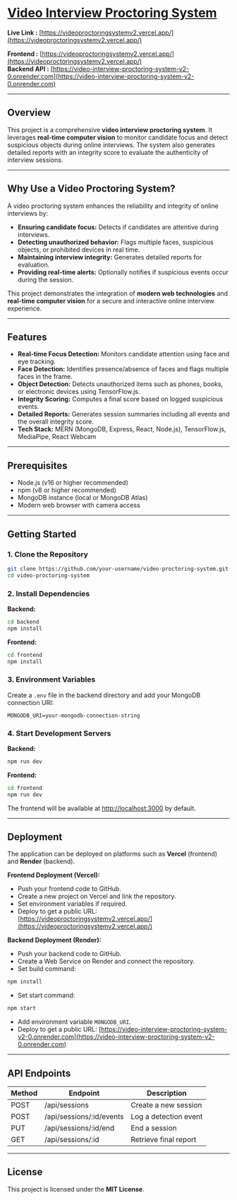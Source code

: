 # [Video Interview Proctoring System](https://videoproctoringsystemv2.vercel.app/)

**Live Link :** [https://videoproctoringsystemv2.vercel.app/](https://videoproctoringsystemv2.vercel.app/)

**Frontend :** [https://videoproctoringsystemv2.vercel.app/](https://videoproctoringsystemv2.vercel.app/)  
**Backend API :** [https://video-interview-proctoring-system-v2-0.onrender.com](https://video-interview-proctoring-system-v2-0.onrender.com)

---

## Overview

This project is a comprehensive **video interview proctoring system**. It leverages **real-time computer vision** to monitor candidate focus and detect suspicious objects during online interviews. The system also generates detailed reports with an integrity score to evaluate the authenticity of interview sessions.

---

## Why Use a Video Proctoring System?

A video proctoring system enhances the reliability and integrity of online interviews by:

* **Ensuring candidate focus:** Detects if candidates are attentive during interviews.
* **Detecting unauthorized behavior:** Flags multiple faces, suspicious objects, or prohibited devices in real time.
* **Maintaining interview integrity:** Generates detailed reports for evaluation.
* **Providing real-time alerts:** Optionally notifies if suspicious events occur during the session.

This project demonstrates the integration of **modern web technologies** and **real-time computer vision** for a secure and interactive online interview experience.

---

## Features

* **Real-time Focus Detection:** Monitors candidate attention using face and eye tracking.
* **Face Detection:** Identifies presence/absence of faces and flags multiple faces in the frame.
* **Object Detection:** Detects unauthorized items such as phones, books, or electronic devices using TensorFlow.js.
* **Integrity Scoring:** Computes a final score based on logged suspicious events.
* **Detailed Reports:** Generates session summaries including all events and the overall integrity score.
* **Tech Stack:** MERN (MongoDB, Express, React, Node.js), TensorFlow.js, MediaPipe, React Webcam

---

## Prerequisites

* Node.js (v16 or higher recommended)
* npm (v8 or higher recommended)
* MongoDB instance (local or MongoDB Atlas)
* Modern web browser with camera access

---

## Getting Started

### 1. Clone the Repository

```bash
git clone https://github.com/your-username/video-proctoring-system.git
cd video-proctoring-system
```

### 2. Install Dependencies

**Backend:**

```bash
cd backend
npm install
```

**Frontend:**

```bash
cd frontend
npm install
```

### 3. Environment Variables

Create a `.env` file in the backend directory and add your MongoDB connection URI:

```env
MONGODB_URI=your-mongodb-connection-string
```

### 4. Start Development Servers

**Backend:**

```bash
npm run dev
```

**Frontend:**

```bash
cd frontend
npm run dev
```

The frontend will be available at [http://localhost:3000](http://localhost:3000) by default.

---

## Deployment

The application can be deployed on platforms such as **Vercel** (frontend) and **Render** (backend).

**Frontend Deployment (Vercel):**

* Push your frontend code to GitHub.
* Create a new project on Vercel and link the repository.
* Set environment variables if required.
* Deploy to get a public URL: [https://videoproctoringsystemv2.vercel.app/](https://videoproctoringsystemv2.vercel.app/)

**Backend Deployment (Render):**

* Push your backend code to GitHub.
* Create a Web Service on Render and connect the repository.
* Set build command:

```bash
npm install
```

* Set start command:

```bash
npm start
```

* Add environment variable `MONGODB_URI`.
* Deploy to get a public URL: [https://video-interview-proctoring-system-v2-0.onrender.com](https://video-interview-proctoring-system-v2-0.onrender.com)

---

## API Endpoints

| Method | Endpoint                  | Description           |
| ------ | ------------------------- | --------------------- |
| POST   | /api/sessions             | Create a new session  |
| POST   | /api/sessions/:id/events  | Log a detection event |
| PUT    | /api/sessions/:id/end     | End a session         |
| GET    | /api/sessions/:id         | Retrieve final report |

---

## License

This project is licensed under the **MIT License**.
